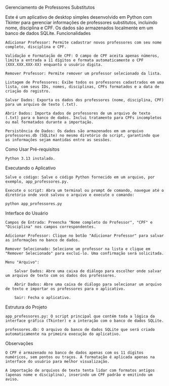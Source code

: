 Gerenciamento de Professores Substitutos

Este é um aplicativo de desktop simples desenvolvido em Python com Tkinter para gerenciar informações de professores substitutos, incluindo nome, disciplina e CPF. Os dados são armazenados localmente em um banco de dados SQLite.
Funcionalidades

    Adicionar Professor: Permite cadastrar novos professores com seu nome completo, disciplina e CPF.

    Validação e Formatação de CPF: O campo de CPF aceita apenas números, limita a entrada a 11 dígitos e formata automaticamente o CPF (XXX.XXX.XXX-XX) enquanto o usuário digita.

    Remover Professor: Permite remover um professor selecionado da lista.

    Listagem de Professores: Exibe todos os professores cadastrados em uma lista, com seus IDs, nomes, disciplinas, CPFs formatados e a data de criação do registro.

    Salvar Dados: Exporta os dados dos professores (nome, disciplina, CPF) para um arquivo de texto (.txt).

    Abrir Dados: Importa dados de professores de um arquivo de texto (.txt) para o banco de dados. Inclui tratamento para CPFs incompletos ou mal formatados durante a importação.

    Persistência de Dados: Os dados são armazenados em um arquivo professores.db (SQLite) no mesmo diretório do script, garantindo que as informações sejam mantidas entre as sessões.

Como Usar
Pré-requisitos

    Python 3.13 instalado.

Executando o Aplicativo

    Salve o código: Salve o código Python fornecido em um arquivo, por exemplo, app_professores.py.

    Execute o script: Abra um terminal ou prompt de comando, navegue até o diretório onde você salvou o arquivo e execute o comando:

    python app_professores.py

Interface do Usuário

    Campos de Entrada: Preencha "Nome completo do Professor", "CPF" e "Disciplina" nos campos correspondentes.

    Adicionar Professor: Clique no botão "Adicionar Professor" para salvar as informações no banco de dados.

    Remover Selecionado: Selecione um professor na lista e clique em "Remover Selecionado" para excluí-lo. Uma confirmação será solicitada.

    Menu "Arquivo":

        Salvar Dados: Abre uma caixa de diálogo para escolher onde salvar um arquivo de texto com os dados dos professores.

        Abrir Dados: Abre uma caixa de diálogo para selecionar um arquivo de texto e importar os professores para o aplicativo.

        Sair: Fecha o aplicativo.

Estrutura do Projeto

    app_professores.py: O script principal que contém toda a lógica da interface gráfica (Tkinter) e a interação com o banco de dados SQLite.

    professores.db: O arquivo do banco de dados SQLite que será criado automaticamente na primeira execução do aplicativo.

Observações

    O CPF é armazenado no banco de dados apenas com os 11 dígitos numéricos, sem pontos ou traços. A formatação é aplicada apenas na interface do usuário para melhor visualização.

    A importação de arquivos de texto tenta lidar com formatos antigos (apenas nome e disciplina), inserindo um CPF padrão e emitindo um aviso.
